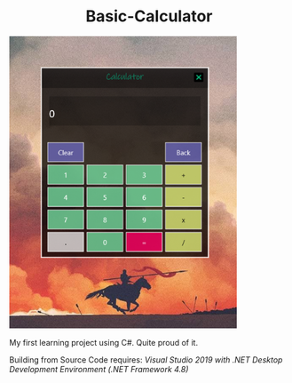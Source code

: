 <h1 align="center">Basic-Calculator</h1>  
<img src="https://github.com/U-C-S/Basic-Calculator/blob/master/ScreenShot.png?raw=true" width="410px"/>

My first learning project using C#. Quite proud of it. 

Building from Source Code requires: *Visual Studio 2019 with .NET Desktop Development Environment (.NET Framework 4.8)*
